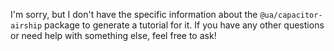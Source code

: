 I'm sorry, but I don't have the specific information about the `@ua/capacitor-airship` package to generate a tutorial for it. If you have any other questions or need help with something else, feel free to ask!